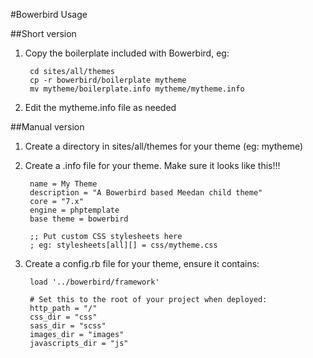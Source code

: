 #Bowerbird Usage

##Short version

1. Copy the boilerplate included with Bowerbird, eg:

		cd sites/all/themes
		cp -r bowerbird/boilerplate mytheme
		mv mytheme/boilerplate.info mytheme/mytheme.info

2. Edit the mytheme.info file as needed


##Manual version

1. Create a directory in sites/all/themes for your theme (eg: mytheme)
2. Create a .info file for your theme.  Make sure it looks like this!!!

		name = My Theme
		description = "A Bowerbird based Meedan child theme"
		core = "7.x"
		engine = phptemplate
		base theme = bowerbird
		
		;; Put custom CSS stylesheets here
		; eg: stylesheets[all][] = css/mytheme.css

3. Create a config.rb file for your theme, ensure it contains:

		load '../bowerbird/framework'
		
		# Set this to the root of your project when deployed:
		http_path = "/"
		css_dir = "css"
		sass_dir = "scss"
		images_dir = "images"
		javascripts_dir = "js"
